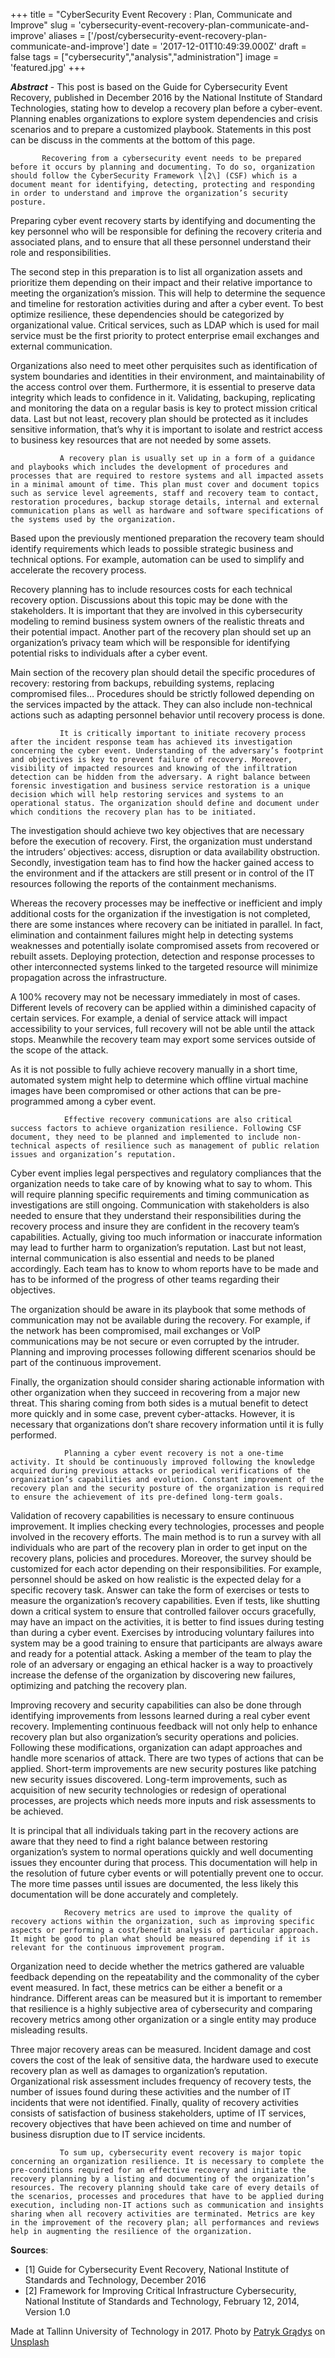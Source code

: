 +++
title = "CyberSecurity Event Recovery : Plan, Communicate and Improve"
slug = 'cybersecurity-event-recovery-plan-communicate-and-improve'
aliases = ['/post/cybersecurity-event-recovery-plan-communicate-and-improve']
date = '2017-12-01T10:49:39.000Z'
draft = false
tags = ["cybersecurity","analysis","administration"]
image = 'featured.jpg'
+++

_**Abstract**_ - This post is based on the Guide for Cybersecurity Event Recovery, published in December 2016 by the National Institute of Standard Technologies, stating how to develop a recovery plan before a cyber-event. Planning enables organizations to explore system dependencies and crisis scenarios and to prepare a customized playbook. Statements in this post can be discuss in the comments at the bottom of this page.

           Recovering from a cybersecurity event needs to be prepared before it occurs by planning and documenting. To do so, organization should follow the CyberSecurity Framework \[2\] (CSF) which is a document meant for identifying, detecting, protecting and responding in order to understand and improve the organization’s security posture.

Preparing cyber event recovery starts by identifying and documenting the key personnel who will be responsible for defining the recovery criteria and associated plans, and to ensure that all these personnel understand their role and responsibilities.

The second step in this preparation is to list all organization assets and prioritize them depending on their impact and their relative importance to meeting the organization’s mission. This will help to determine the sequence and timeline for restoration activities during and after a cyber event. To best optimize resilience, these dependencies should be categorized by organizational value. Critical services, such as LDAP which is used for mail service must be the first priority to protect enterprise email exchanges and external communication.

Organizations also need to meet other perquisites such as identification of system boundaries and identities in their environment, and maintainability of the access control over them. Furthermore, it is essential to preserve data integrity which leads to confidence in it. Validating, backuping, replicating and monitoring the data on a regular basis is key to protect mission critical data. Last but not least, recovery plan should be protected as it includes sensitive information, that’s why it is important to isolate and restrict access to business key resources that are not needed by some assets.

               A recovery plan is usually set up in a form of a guidance and playbooks which includes the development of procedures and processes that are required to restore systems and all impacted assets in a minimal amount of time. This plan must cover and document topics such as service level agreements, staff and recovery team to contact, restoration procedures, backup storage details, internal and external communication plans as well as hardware and software specifications of the systems used by the organization.

Based upon the previously mentioned preparation the recovery team should identify requirements which leads to possible strategic business and technical options. For example, automation can be used to simplify and accelerate the recovery process.

Recovery planning has to include resources costs for each technical recovery option. Discussions about this topic may be done with the stakeholders. It is important that they are involved in this cybersecurity modeling to remind business system owners of the realistic threats and their potential impact. Another part of the recovery plan should set up an organization’s privacy team which will be responsible for identifying potential risks to individuals after a cyber event.

Main section of the recovery plan should detail the specific procedures of recovery: restoring from backups, rebuilding systems, replacing compromised files… Procedures should be strictly followed depending on the services impacted by the attack. They can also include non-technical actions such as adapting personnel behavior until recovery process is done.

               It is critically important to initiate recovery process after the incident response team has achieved its investigation concerning the cyber event. Understanding of the adversary’s footprint and objectives is key to prevent failure of recovery. Moreover, visibility of impacted resources and knowing of the infiltration detection can be hidden from the adversary. A right balance between forensic investigation and business service restoration is a unique decision which will help restoring services and systems to an operational status. The organization should define and document under which conditions the recovery plan has to be initiated.

The investigation should achieve two key objectives that are necessary before the execution of recovery. First, the organization must understand the intruders’ objectives: access, disruption or data availability obstruction. Secondly, investigation team has to find how the hacker gained access to the environment and if the attackers are still present or in control of the IT resources following the reports of the containment mechanisms.

Whereas the recovery processes may be ineffective or inefficient and imply additional costs for the organization if the investigation is not completed, there are some instances where recovery can be initiated in parallel. In fact, elimination and containment failures might help in detecting systems weaknesses and potentially isolate compromised assets from recovered or rebuilt assets. Deploying protection, detection and response processes to other interconnected systems linked to the targeted resource will minimize propagation across the infrastructure.

A 100% recovery may not be necessary immediately in most of cases. Different levels of recovery can be applied within a diminished capacity of certain services. For example, a denial of service attack will impact accessibility to your services, full recovery will not be able until the attack stops. Meanwhile the recovery team may export some services outside of the scope of the attack.

As it is not possible to fully achieve recovery manually in a short time, automated system might help to determine which offline virtual machine images have been compromised or other actions that can be pre-programmed among a cyber event.

                Effective recovery communications are also critical success factors to achieve organization resilience. Following CSF document, they need to be planned and implemented to include non-technical aspects of resilience such as management of public relation issues and organization’s reputation.

Cyber event implies legal perspectives and regulatory compliances that the organization needs to take care of by knowing what to say to whom. This will require planning specific requirements and timing communication as investigations are still ongoing. Communication with stakeholders is also needed to ensure that they understand their responsibilities during the recovery process and insure they are confident in the recovery team’s capabilities. Actually, giving too much information or inaccurate information may lead to further harm to organization’s reputation. Last but not least, internal communication is also essential and needs to be planed accordingly. Each team has to know to whom reports have to be made and has to be informed of the progress of other teams regarding their objectives.

The organization should be aware in its playbook that some methods of communication may not be available during the recovery. For example, if the network has been compromised, mail exchanges or VoIP communications may be not secure or even corrupted by the intruder. Planning and improving processes following different scenarios should be part of the continuous improvement.

Finally, the organization should consider sharing actionable information with other organization when they succeed in recovering from a major new threat. This sharing coming from both sides is a mutual benefit to detect more quickly and in some case, prevent cyber-attacks. However, it is necessary that organizations don’t share recovery information until it is fully performed.

                Planning a cyber event recovery is not a one-time activity. It should be continuously improved following the knowledge acquired during previous attacks or periodical verifications of the organization’s capabilities and evolution. Constant improvement of the recovery plan and the security posture of the organization is required to ensure the achievement of its pre-defined long-term goals.

Validation of recovery capabilities is necessary to ensure continuous improvement. It implies checking every technologies, processes and people involved in the recovery efforts. The main method is to run a survey with all individuals who are part of the recovery plan in order to get input on the recovery plans, policies and procedures. Moreover, the survey should be customized for each actor depending on their responsibilities. For example, personnel should be asked on how realistic is the expected delay for a specific recovery task. Answer can take the form of exercises or tests to measure the organization’s recovery capabilities. Even if tests, like shutting down a critical system to ensure that controlled failover occurs gracefully, may have an impact on the activities, it is better to find issues during testing than during a cyber event. Exercises by introducing voluntary failures into system may be a good training to ensure that participants are always aware and ready for a potential attack. Asking a member of the team to play the role of an adversary or engaging an ethical hacker is a way to proactively increase the defense of the organization by discovering new failures, optimizing and patching the recovery plan.

Improving recovery and security capabilities can also be done through identifying improvements from lessons learned during a real cyber event recovery. Implementing continuous feedback will not only help to enhance recovery plan but also organization’s security operations and policies. Following these modifications, organization can adapt approaches and handle more scenarios of attack. There are two types of actions that can be applied. Short-term improvements are new security postures like patching new security issues discovered. Long-term improvements, such as acquisition of new security technologies or redesign of operational processes, are projects which needs more inputs and risk assessments to be achieved.

It is principal that all individuals taking part in the recovery actions are aware that they need to find a right balance between restoring organization’s system to normal operations quickly and well documenting issues they encounter during that process. This documentation will help in the resolution of future cyber events or will potentially prevent one to occur. The more time passes until issues are documented, the less likely this documentation will be done accurately and completely.

                Recovery metrics are used to improve the quality of recovery actions within the organization, such as improving specific aspects or performing a cost/benefit analysis of particular approach. It might be good to plan what should be measured depending if it is relevant for the continuous improvement program.

Organization need to decide whether the metrics gathered are valuable feedback depending on the repeatability and the commonality of the cyber event measured. In fact, these metrics can be either a benefit or a hindrance. Different areas can be measured but it is important to remember that resilience is a highly subjective area of cybersecurity and comparing recovery metrics among other organization or a single entity may produce misleading results.

Three major recovery areas can be measured. Incident damage and cost covers the cost of the leak of sensitive data, the hardware used to execute recovery plan as well as damages to organization’s reputation. Organizational risk assessment includes frequency of recovery tests, the number of issues found during these activities and the number of IT incidents that were not identified. Finally, quality of recovery activities consists of satisfaction of business stakeholders, uptime of IT services, recovery objectives that have been achieved on time and number of business disruption due to IT service incidents.

               To sum up, cybersecurity event recovery is major topic concerning an organization resilience. It is necessary to complete the pre-conditions required for an effective recovery and initiate the recovery planning by a listing and documenting of the organization’s resources. The recovery planning should take care of every details of the scenarios, processes and procedures that have to be applied during execution, including non-IT actions such as communication and insights sharing when all recovery activities are terminated. Metrics are key in the improvement of the recovery plan; all performances and reviews help in augmenting the resilience of the organization.

**Sources**:

*   \[1\] Guide for Cybersecurity Event Recovery, National Institute of Standards and Technology, December 2016
*   \[2\] Framework for Improving Critical Infrastructure Cybersecurity, National Institute of Standards and Technology, February 12, 2014, Version 1.0

Made at Tallinn University of Technology in 2017. Photo by [Patryk Grądys](https://unsplash.com/photos/4pPzKfd6BEg?utm_source=unsplash&utm_medium=referral&utm_content=creditCopyText) on [Unsplash](https://unsplash.com/?utm_source=unsplash&utm_medium=referral&utm_content=creditCopyText)
